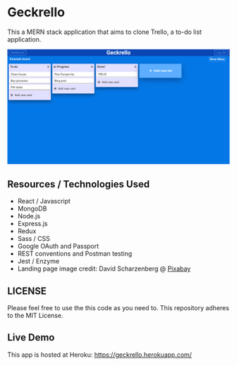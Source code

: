 # Geckrello

This a MERN stack application that aims to clone Trello, a to-do list application.

![Geckrello board page screenshot](https://raw.githubusercontent.com/DanielJWagener/geckrello/master/client/public/img/screenshotForREADME.png)

## Resources / Technologies Used

- React / Javascript
- MongoDB
- Node.js
- Express.js
- Redux
- Sass / CSS
- Google OAuth and Passport
- REST conventions and Postman testing
- Jest / Enzyme
- Landing page image credit: David Scharzenberg @ [Pixabay](https://pixabay.com/photos/business-computer-mobile-smartphone-2846221/)

## LICENSE

Please feel free to use the this code as you need to. This repository adheres to the MIT License.

## Live Demo

This app is hosted at Heroku: https://geckrello.herokuapp.com/

